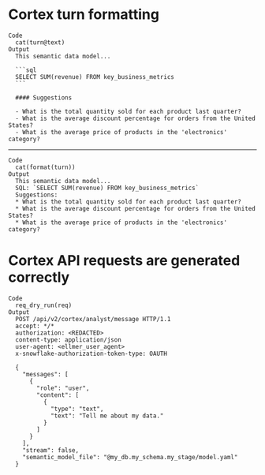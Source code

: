 # Cortex turn formatting

    Code
      cat(turn@text)
    Output
      This semantic data model...
      
      ```sql
      SELECT SUM(revenue) FROM key_business_metrics
      ```
      
      #### Suggestions
      
      - What is the total quantity sold for each product last quarter?
      - What is the average discount percentage for orders from the United States?
      - What is the average price of products in the 'electronics' category?

---

    Code
      cat(format(turn))
    Output
      This semantic data model...
      SQL: `SELECT SUM(revenue) FROM key_business_metrics`
      Suggestions:
      * What is the total quantity sold for each product last quarter?
      * What is the average discount percentage for orders from the United States?
      * What is the average price of products in the 'electronics' category?

# Cortex API requests are generated correctly

    Code
      req_dry_run(req)
    Output
      POST /api/v2/cortex/analyst/message HTTP/1.1
      accept: */*
      authorization: <REDACTED>
      content-type: application/json
      user-agent: <ellmer_user_agent>
      x-snowflake-authorization-token-type: OAUTH
      
      {
        "messages": [
          {
            "role": "user",
            "content": [
              {
                "type": "text",
                "text": "Tell me about my data."
              }
            ]
          }
        ],
        "stream": false,
        "semantic_model_file": "@my_db.my_schema.my_stage/model.yaml"
      }

